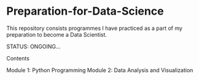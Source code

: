 # Preparation-for-Data-Science
This repository consists programmes I have practiced as a part of my preparation to become a Data Scientist.

STATUS: ONGOING...

Contents 

Module 1: Python Programming 
Module 2: Data Analysis and Visualization 
